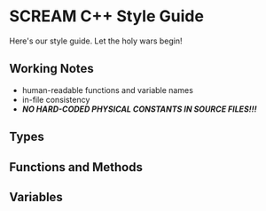 # SCREAM C++ Style Guide

Here's our style guide. Let the holy wars begin!

## Working Notes

- human-readable functions and variable names
- in-file consistency
- **_NO HARD-CODED PHYSICAL CONSTANTS IN SOURCE FILES!!!_**

## Types

## Functions and Methods

## Variables
